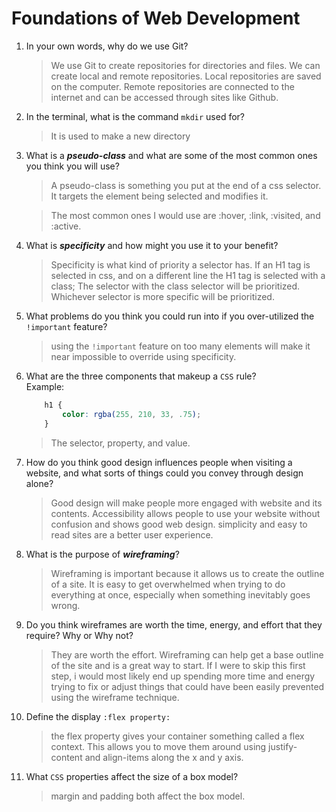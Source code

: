 # Foundations of Web Development
01. In your own words, why do we use Git?
    > We use Git to create repositories for directories and files. We can create local and remote repositories. Local repositories are saved on the computer. Remote repositories are connected to the internet and can be accessed through sites like Github. 

02. In the terminal, what is the command `mkdir` used for?
    > It is used to make a new directory

03. What is a ***pseudo-class*** and what are some of the most common ones you think you will use?
    > A pseudo-class is something you put at the end of a css selector. It targets the element being selected and modifies it.

    >The most common ones I would use are :hover, :link, :visited, and :active.

04. What is ***specificity*** and how might you use it to your benefit?
    > Specificity is what kind of priority a selector has. If an H1 tag is selected in css, and on a different line the H1 tag is selected with a class; The selector with the class selector will be prioritized. Whichever selector is more specific will be prioritized.

05. What problems do you think you could run into if you over-utilized the `!important` feature?
    > using the `!important` feature on too many elements will make it near impossible to override using specificity.

06. What are the three components that makeup a `CSS` rule? <br> Example:

    ```css
        h1 {
            color: rgba(255, 210, 33, .75);
        }
    ```

    > The selector, property, and value.

07. How do you think good design influences people when visiting a website, and what sorts of things could you convey through design alone?
    > Good design will make people more engaged with website and its contents. Accessibility allows people to use your website without confusion and shows good web design. simplicity and easy to read sites are a better user experience.

08. What is the purpose of ***wireframing***?
    > Wireframing is important because it allows us to create the outline of a site. It is easy to get overwhelmed when trying to do everything at once, especially when something inevitably goes wrong.

09. Do you think wireframes are worth the time, energy, and effort that they require? Why or Why not?
    > They are worth the effort. Wireframing can help get a base outline of the site and is a great way to start. If I were to skip this first step, i would most likely end up spending more time and energy trying to fix or adjust things that could have been easily prevented using the wireframe technique.

10. Define the display `:flex property:`
    > the flex property gives your container something called a flex context. This allows you to move them around using justify-content and align-items along the x and y axis.

11. What `CSS` properties affect the size of a box model?
    > margin and padding both affect the box model.
